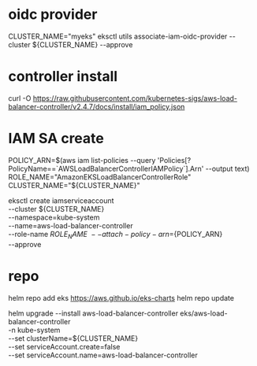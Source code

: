 # oidc provider 
CLUSTER_NAME="myeks"
eksctl utils associate-iam-oidc-provider --cluster ${CLUSTER_NAME} --approve

# controller install
curl -O https://raw.githubusercontent.com/kubernetes-sigs/aws-load-balancer-controller/v2.4.7/docs/install/iam_policy.json

# IAM SA create
POLICY_ARN=$(aws iam list-policies --query 'Policies[?PolicyName==`AWSLoadBalancerControllerIAMPolicy`].Arn' --output text)
ROLE_NAME="AmazonEKSLoadBalancerControllerRole"
CLUSTER_NAME="${CLUSTER_NAME}"

eksctl create iamserviceaccount \
  --cluster ${CLUSTER_NAME} \
  --namespace=kube-system \
  --name=aws-load-balancer-controller \
  --role-name ${ROLE_NAME} \
  --attach-policy-arn=${POLICY_ARN} \
  --approve


# repo
helm repo add eks https://aws.github.io/eks-charts
helm repo update

helm upgrade --install aws-load-balancer-controller eks/aws-load-balancer-controller \
  -n kube-system \
  --set clusterName=${CLUSTER_NAME} \
  --set serviceAccount.create=false \
  --set serviceAccount.name=aws-load-balancer-controller
